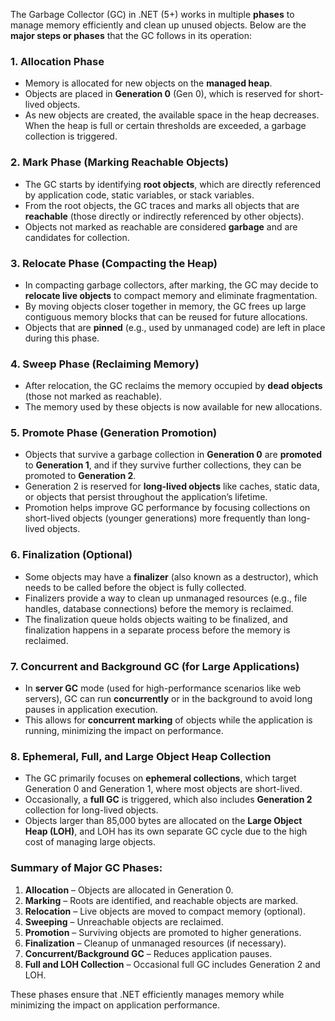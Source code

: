 The Garbage Collector (GC) in .NET (5+) works in multiple **phases** to manage memory efficiently and clean up unused objects. Below are the **major steps or phases** that the GC follows in its operation:

### 1. **Allocation Phase**
   - Memory is allocated for new objects on the **managed heap**.
   - Objects are placed in **Generation 0** (Gen 0), which is reserved for short-lived objects.
   - As new objects are created, the available space in the heap decreases. When the heap is full or certain thresholds are exceeded, a garbage collection is triggered.

### 2. **Mark Phase (Marking Reachable Objects)**
   - The GC starts by identifying **root objects**, which are directly referenced by application code, static variables, or stack variables.
   - From the root objects, the GC traces and marks all objects that are **reachable** (those directly or indirectly referenced by other objects).
   - Objects not marked as reachable are considered **garbage** and are candidates for collection.
   
### 3. **Relocate Phase (Compacting the Heap)**
   - In compacting garbage collectors, after marking, the GC may decide to **relocate live objects** to compact memory and eliminate fragmentation.
   - By moving objects closer together in memory, the GC frees up large contiguous memory blocks that can be reused for future allocations.
   - Objects that are **pinned** (e.g., used by unmanaged code) are left in place during this phase.

### 4. **Sweep Phase (Reclaiming Memory)**
   - After relocation, the GC reclaims the memory occupied by **dead objects** (those not marked as reachable).
   - The memory used by these objects is now available for new allocations.
   
### 5. **Promote Phase (Generation Promotion)**
   - Objects that survive a garbage collection in **Generation 0** are **promoted** to **Generation 1**, and if they survive further collections, they can be promoted to **Generation 2**.
   - Generation 2 is reserved for **long-lived objects** like caches, static data, or objects that persist throughout the application’s lifetime.
   - Promotion helps improve GC performance by focusing collections on short-lived objects (younger generations) more frequently than long-lived objects.

### 6. **Finalization (Optional)**
   - Some objects may have a **finalizer** (also known as a destructor), which needs to be called before the object is fully collected.
   - Finalizers provide a way to clean up unmanaged resources (e.g., file handles, database connections) before the memory is reclaimed.
   - The finalization queue holds objects waiting to be finalized, and finalization happens in a separate process before the memory is reclaimed.

### 7. **Concurrent and Background GC (for Large Applications)**
   - In **server GC** mode (used for high-performance scenarios like web servers), GC can run **concurrently** or in the background to avoid long pauses in application execution.
   - This allows for **concurrent marking** of objects while the application is running, minimizing the impact on performance.

### 8. **Ephemeral, Full, and Large Object Heap Collection**
   - The GC primarily focuses on **ephemeral collections**, which target Generation 0 and Generation 1, where most objects are short-lived.
   - Occasionally, a **full GC** is triggered, which also includes **Generation 2** collection for long-lived objects.
   - Objects larger than 85,000 bytes are allocated on the **Large Object Heap (LOH)**, and LOH has its own separate GC cycle due to the high cost of managing large objects.

### Summary of Major GC Phases:
1. **Allocation** – Objects are allocated in Generation 0.
2. **Marking** – Roots are identified, and reachable objects are marked.
3. **Relocation** – Live objects are moved to compact memory (optional).
4. **Sweeping** – Unreachable objects are reclaimed.
5. **Promotion** – Surviving objects are promoted to higher generations.
6. **Finalization** – Cleanup of unmanaged resources (if necessary).
7. **Concurrent/Background GC** – Reduces application pauses.
8. **Full and LOH Collection** – Occasional full GC includes Generation 2 and LOH.

These phases ensure that .NET efficiently manages memory while minimizing the impact on application performance.
